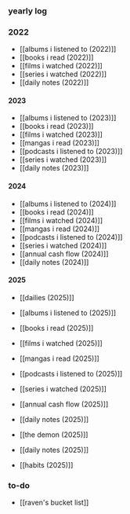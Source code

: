 ### yearly log
### 2022
- [[albums i listened to (2022)]]
- [[books i read (2022)]]
- [[films i watched (2022)]]
- [[series i watched (2022)]]
- [[daily notes (2022)]] 

#### 2023
- [[albums i listened to (2023)]]
- [[books i read (2023)]]
- [[films i watched (2023)]]
- [[mangas i read (2023)]]
- [[podcasts i listened to (2023)]]
- [[series i watched (2023)]]
- [[daily notes (2023)]]

#### 2024
- [[albums i listened to (2024)]]
- [[books i read (2024)]]
- [[films i watched (2024)]]
- [[mangas i read (2024)]]
- [[podcasts i listened to (2024)]]
- [[series i watched (2024)]]
- [[annual cash flow (2024)]]
- [[daily notes (2024)]]
#### 2025

- [[dailies (2025)]]

- [[albums i listened to (2025)]]
- [[books i read (2025)]]
- [[films i watched (2025)]]
- [[mangas i read (2025)]]
- [[podcasts i listened to (2025)]]
- [[series i watched (2025)]]
- [[annual cash flow (2025)]]
- [[daily notes (2025)]]
- [[the demon (2025)]] 
- [[daily notes (2025)]]
- [[habits (2025)]]
### to-do
- [[raven's bucket list]] 